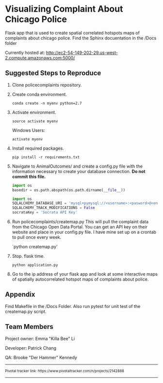 Visualizing Complaint About Chicago Police
==========================

Flask app that is used to create spatial correlated hotspots maps of complaints about chicago police. Find the Sphinx docuentation in the /Docs folder

Currently hosted at: http://ec2-54-149-202-29.us-west-2.compute.amazonaws.com:5000/

Suggested Steps to Reproduce
--------------------------

1. Clone policecomplaints repository.

2. Create conda environment. 

    `conda create -n myenv python=2.7`
    
3. Activate environment.

    `source activate myenv`
	
   Windows Users:

    `activate myenv`

4. Install required packages. 

    `pip install -r requirements.txt`

5. Navigate to AnimalOutcomes/ and create a config.py file with the information necessary to create your database connection. **Do not commit this file.** 
     
    ```python
	import os
	basedir = os.path.abspath(os.path.dirname(__file__))

	import os
	SQLALCHEMY_DATABASE_URI = 'mysql+pymysql://<username>:<pasword>@<end point>.citpvzdsvfxn.us-west-2.rds.amazonaws.com:3306/<database name>'
	SQLALCHEMY_TRACK_MODIFICATIONS = False
	socrataKey = 'Socrata API Key'
    ``` 

6. Run policecomplaints/createmap.py This will pull the complaint data from the Chicago Open Data Portal. You can get an API key on their website and place in your config.py file. I have mine set up on a crontab to pull once every week.

	`python createmap.py'
	

7. Stop. flask time.

	`python application.py`
	

8. Go to the ip address of your flask app and look at some interactive maps of spatially autocorrelated hotspot maps of complaints about police.

Appendix
--------------------------

Find Makefile in the /Docs Folder. Also run pytest for unit test of the createmap.py script.



Team Members
--------------------------

<p>Project owner: Emma "Killa Bee" Li</p>
<p>Developer: Patrick Chang</p>
<p>QA: Brooke "Der Hammer" Kennedy</p>

--------

<p><small>Pivotal tracker link: https://www.pivotaltracker.com/n/projects/2142888</small></p>

--------


